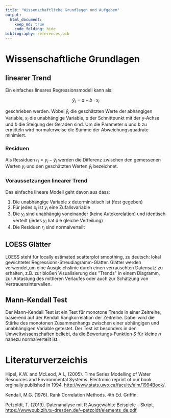 ```yaml
---
title: "Wissenschaftliche Grundlagen und Aufgaben"
output: 
  html_document:
    keep_md: true
    code_folding: hide
bibliography: references.bib    
---
```



# Wissenschaftliche Grundlagen

## linearer Trend

Ein einfaches lineares Regressionsmodell kann als:

  $$ \hat{y}_i = a + b \cdot x_i $$

geschrieben werden. Wobei $\hat{y}_i$ die geschätzten Werte der abhängigen Variable, $x_i$ die unabhängige Variable, $a$ der Schnittpunkt mit der y-Achse und $b$ die Steigung der Geraden sind. Um die Parameter $a$ und $b$ zu ermitteln wird normalerweise die Summe der Abweichungsquadrate minimiert.

### Residuen

Als Ressiduen $r_i = y_i - \hat{y}_i$ werden die Differenz zwischen den gemessenen Werten $y_i$ und den geschätzten Werten $\hat{y}_i$ bezeichnet.

### Voraussetzungen linearer Trend

Das einfache lineare Modell geht davon aus dass:

 1. Die unabhängige Variable $x$ deterministisch ist (fest gegeben)
 2. Für jedes $x_i$ ist $y_i$ eine Zufallsvariable
 3. Die $y_i$ sind unabhängig voneinander (keine Autokorelation) und identisch verteilt (jedes $y_i$ hat die gleiche Verteilung)
 4. Die Residuen $r_i$ sind normalverteilt
  
## LOESS Glätter

LOESS steht für locally estimated scatterplot smoothing, zu deutsch: lokal gewichteter Regressions-Streudiagramm-Glätter. Glätter werden verwendet,um eine Ausgleichslinie durch einen verrauschten Datensatz zu erhalten, z.B. zur bloßen Visualisierung des  "Trends"  in  einem  Diagramm,  zur  Abtastung  des  mittleren  Verlaufes  oder  auch  zur  Schätzung  von Vertrauensintervallen.

## Mann-Kendall Test

Der Mann-Kendall Test ist ein Test für monotone Trends in einer Zeitreihe, basierend auf der Kendall Rangkorrelation der Zeitreihe. Dabei wird die Stärke des monotonen Zusammenhangs zwischen einer abhängigen und unabhängigen Variable getestet. Der Test ist besonders in den Umweltwissenschaften beliebt, da die Bewertungs-Funktion $S$ für kleine $n$ nahezu normalverteilt ist.


# Literaturverzeichis

Hipel, K.W. and McLeod, A.I., (2005). Time Series Modelling of Water Resources and Environmental Systems. Electronic reprint of our book orginally published in 1994. http://www.stats.uwo.ca/faculty/aim/1994Book/.

Kendall, M.G. (1976). Rank Correlation Methods. 4th Ed. Griffin.

Petzoldt, T. (2019). Datenanalyse mit R Ausgewählte Beispiele - Skript. https://wwwpub.zih.tu-dresden.de/~petzoldt/elements_de.pdf
